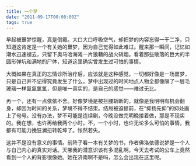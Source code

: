 ```yaml
---
title: 一个梦
date: "2011-09-17T00:00:00Z"
tags: true
---
```


早起被噩梦惊醒，真是倒霉。大口大口呼吸空气，却把梦的内容忘得一干二净，只知道这肯定是一个有关她的噩梦，因为自己觉得如此难过。醒来那一瞬间，记忆如潮水迅速褪去，只留下奥马哈海滩一片狼藉的战火硝烟。看着那些散落的巨大的半圆形弹坑和满地的尸体，知道这里确实曾发生过可怕的事情。

大概如果在真正的忘情诊所治疗后，应该就是这种感觉。一切都好像是一场噩梦，只是自己并不记得究竟发生了什么。梦中出现过的时间地点人物全都像隔了一层毛玻璃一样氤氤氲氲，但是唯一真实的，是自己的感觉——难过无比。

再一个，还有一点依依不舍。好像梦境是被拦腰斩断的，就像是我明明有机会翻身，却因为时间的关系，梦境不得不结束。结局被迫提前，在“抑扬先抑”的抑处画上了句号。没有办法，梦不可能是连续剧，今晚没做完明晚接着做，那是不现实的。我在想，也许再给我两个小时，不，一个小时，也许无论多么可怕的事情，我都有可能力挽狂澜扭转乾坤了。怅然若失。

这并不是没有意义的事情。前阵子看一本有关梦的书，作者佛洛依德说梦是一个人与自己内心的真实对话。天哪我的潜意识该有多混乱啊。今天去考试的公车上竟然看到一个人的背影很像她。她在济南啊不是吗，怎么会出现在这里呢。
